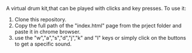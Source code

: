 A virtual drum kit,that can be played with clicks and key presses.
To use it:
1) Clone this repository.
2) Copy the full path of the "index.html" page from the prject folder and paste it in chrome browser.
3) use the "w","a","s","d","j","k" and "l" keys or simply click on the buttons to get a specific sound.
